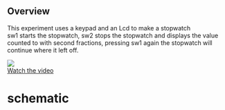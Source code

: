 ## Overview
This experiment uses a keypad and an Lcd to make a stopwatch  
sw1 starts the stopwatch, sw2 stops the stopwatch and displays the value counted to with second fractions,
pressing sw1 again the stopwatch will continue where it left off.

[![](https://img.youtube.com/vi/sd7RZ3Pjgok/1.jpg)](https://youtu.be/sd7RZ3Pjgok)<br>
[Watch the video](https://youtu.be/sd7RZ3Pjgok)
# schematic
